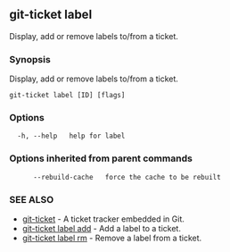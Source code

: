 ## git-ticket label

Display, add or remove labels to/from a ticket.

### Synopsis

Display, add or remove labels to/from a ticket.

```
git-ticket label [ID] [flags]
```

### Options

```
  -h, --help   help for label
```

### Options inherited from parent commands

```
      --rebuild-cache   force the cache to be rebuilt
```

### SEE ALSO

* [git-ticket](git-ticket.md)	 - A ticket tracker embedded in Git.
* [git-ticket label add](git-ticket_label_add.md)	 - Add a label to a ticket.
* [git-ticket label rm](git-ticket_label_rm.md)	 - Remove a label from a ticket.

